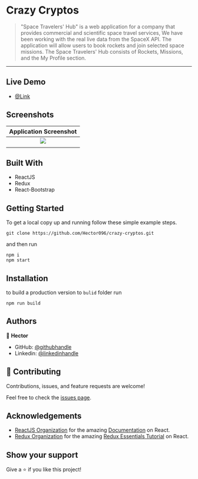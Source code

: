# Crazy Cryptos

>  "Space Travelers' Hub" is a web application for a company that provides commercial and scientific space travel services, We have been working with the real live data from the SpaceX API. The application will allow users to book rockets and join selected space missions. The Space Travelers' Hub consists of Rockets, Missions, and the My Profile section.

---
## Live Demo
- [@Link](#)

## Screenshots

Application Screenshot                                                                                   |
:---------------------------------------------------------------------------------------------------:|
![](./src/assets/Screenshot.png)                                                                     |
                                                                 |


## Built With

- ReactJS
- Redux
- React-Bootstrap

## Getting Started

To get a local copy up and running follow these simple example steps.

```
git clone https://github.com/Hector096/crazy-cryptos.git
```

and then run

```
npm i
npm start
```

## Installation

to build a production version to `bulid` folder run

```
npm run build
```

## Authors
:bearded_person: **Hector**
  - GitHub: [@githubhandle](https://github.com/Hector096)
  - Linkedin: [@linkedinhandle](https://www.linkedin.com/in/hector096/)


## 🤝 Contributing

Contributions, issues, and feature requests are welcome!

Feel free to check the [issues page](https://github.com/Hector096/crazy-cryptos/issues).


## Acknowledgements

* [ReactJS Organization](https://reactjs.org/) for the amazing [Documentation](https://reactjs.org/docs/getting-started.html) on React.
* [Redux Organization](https://redux.js.org/) for the amazing [Redux Essentials Tutorial](https://redux.js.org/tutorials/essentials/part-1-overview-concepts) on React.

## Show your support

Give a ⭐️ if you like this project!
